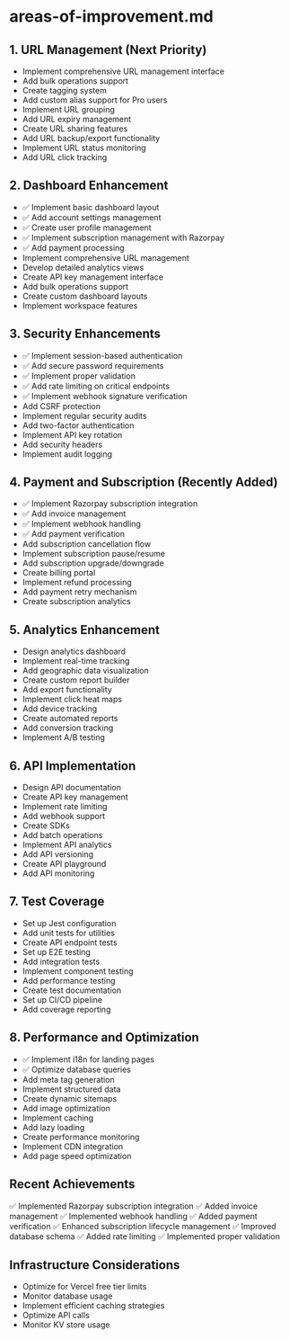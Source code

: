 # areas-of-improvement.md

## 1. URL Management (Next Priority)
- Implement comprehensive URL management interface
- Add bulk operations support
- Create tagging system
- Add custom alias support for Pro users
- Implement URL grouping
- Add URL expiry management
- Create URL sharing features
- Add URL backup/export functionality
- Implement URL status monitoring
- Add URL click tracking

## 2. Dashboard Enhancement
- ✅ Implement basic dashboard layout
- ✅ Add account settings management
- ✅ Create user profile management
- ✅ Implement subscription management with Razorpay
- ✅ Add payment processing
- Implement comprehensive URL management
- Develop detailed analytics views
- Create API key management interface
- Add bulk operations support
- Create custom dashboard layouts
- Implement workspace features

## 3. Security Enhancements
- ✅ Implement session-based authentication
- ✅ Add secure password requirements
- ✅ Implement proper validation
- ✅ Add rate limiting on critical endpoints
- ✅ Implement webhook signature verification
- Add CSRF protection
- Implement regular security audits
- Add two-factor authentication
- Implement API key rotation
- Add security headers
- Implement audit logging

## 4. Payment and Subscription (Recently Added)
- ✅ Implement Razorpay subscription integration
- ✅ Add invoice management
- ✅ Implement webhook handling
- ✅ Add payment verification
- Add subscription cancellation flow
- Implement subscription pause/resume
- Add subscription upgrade/downgrade
- Create billing portal
- Implement refund processing
- Add payment retry mechanism
- Create subscription analytics

## 5. Analytics Enhancement
- Design analytics dashboard
- Implement real-time tracking
- Add geographic data visualization
- Create custom report builder
- Add export functionality
- Implement click heat maps
- Add device tracking
- Create automated reports
- Add conversion tracking
- Implement A/B testing

## 6. API Implementation
- Design API documentation
- Create API key management
- Implement rate limiting
- Add webhook support
- Create SDKs
- Add batch operations
- Implement API analytics
- Add API versioning
- Create API playground
- Add API monitoring

## 7. Test Coverage
- Set up Jest configuration
- Add unit tests for utilities
- Create API endpoint tests
- Set up E2E testing
- Add integration tests
- Implement component testing
- Add performance testing
- Create test documentation
- Set up CI/CD pipeline
- Add coverage reporting

## 8. Performance and Optimization
- ✅ Implement i18n for landing pages
- ✅ Optimize database queries
- Add meta tag generation
- Implement structured data
- Create dynamic sitemaps
- Add image optimization
- Implement caching
- Add lazy loading
- Create performance monitoring
- Implement CDN integration
- Add page speed optimization

## Recent Achievements
✅ Implemented Razorpay subscription integration
✅ Added invoice management
✅ Implemented webhook handling
✅ Added payment verification
✅ Enhanced subscription lifecycle management
✅ Improved database schema
✅ Added rate limiting
✅ Implemented proper validation

## Infrastructure Considerations
- Optimize for Vercel free tier limits
- Monitor database usage
- Implement efficient caching strategies
- Optimize API calls
- Monitor KV store usage
